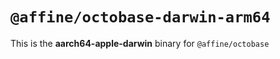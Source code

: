 # `@affine/octobase-darwin-arm64`

This is the **aarch64-apple-darwin** binary for `@affine/octobase`
